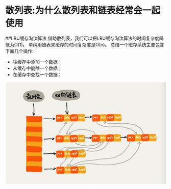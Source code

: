 # 散列表:为什么散列表和链表经常会一起使用

##LRU缓存淘汰算法
借助散列表，我们可以把LRU缓存淘汰算法的时间复杂度降低为O(1)。
单纯用链表来缓存的时间复杂度是O(n)。
总结一个缓存系统主要包含下面几个操作:
* 往缓存中添加一个数据；
* 从缓存中删除一个数据；
* 在缓存中查找一个数据；

![](media/15552104382101/15552107995626.jpg)

